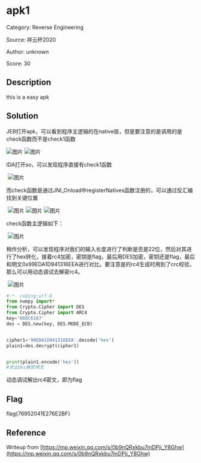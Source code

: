 # apk1

Category: Reverse Engineering

Source: 祥云杯2020

Author: unknown

Score: 30

## Description

this is a easy apk

## Solution

JEB打开apk，可以看到程序主逻辑的在native层，但是要注意的是调用的是check函数而不是check1函数

   ![图片](https://mmbiz.qpic.cn/mmbiz_png/VfLUYJEMVsiaStUACcrx4rzlvPxdklxlla9AQN0TjRibmfLW8cGibvZnicVFjF0mOWsibniahQXzCWKzHd8Mry1tQyFg/640?wx_fmt=png&tp=webp&wxfrom=5&wx_lazy=1&wx_co=1)       ![图片](https://mmbiz.qpic.cn/mmbiz_png/VfLUYJEMVsiaStUACcrx4rzlvPxdklxllPnhDrWuFfo7TiaVEVfibUVtfuDBNaHHmmbqhHCVa2crice1ThhWISmzaA/640?wx_fmt=png&tp=webp&wxfrom=5&wx_lazy=1&wx_co=1)   

IDA打开so，可以发现程序直接有check1函数

​    ![图片](https://mmbiz.qpic.cn/mmbiz_png/VfLUYJEMVsiaStUACcrx4rzlvPxdklxllrBXxiaVHGcK3cuewibhVdqlIqJdgpbib4EPzfRJ7fvCDpvpvUR83j1pSw/640?wx_fmt=png&tp=webp&wxfrom=5&wx_lazy=1&wx_co=1)   

而check函数是通过JNI_Onload中registerNatives函数注册的，可以通过反汇编找到关键位置

​    ![图片](https://mmbiz.qpic.cn/mmbiz_png/VfLUYJEMVsiaStUACcrx4rzlvPxdklxllL6OhwfbcOaAQO7ndJK0iaadNClnSRgZv7uGgxAUicwDHwyZEQib3n1zibA/640?wx_fmt=png&tp=webp&wxfrom=5&wx_lazy=1&wx_co=1)       ![图片](https://mmbiz.qpic.cn/mmbiz_png/VfLUYJEMVsiaStUACcrx4rzlvPxdklxllLhBibyLfk4e5V5AjZUPrm5tmOicgicexYEAicMKmZdQVZ38QgicPnIB43ag/640?wx_fmt=png&tp=webp&wxfrom=5&wx_lazy=1&wx_co=1)       ![图片](https://mmbiz.qpic.cn/mmbiz_png/VfLUYJEMVsiaStUACcrx4rzlvPxdklxllliaoF3OkXt5e7hqYSKTWS9UUYH9iaPNeWG6UZp9NvX7BAJCA39Ma2PFw/640?wx_fmt=png&tp=webp&wxfrom=5&wx_lazy=1&wx_co=1)   

check函数主逻辑如下：

​    ![图片](https://mmbiz.qpic.cn/mmbiz_png/VfLUYJEMVsiaStUACcrx4rzlvPxdklxllzCW4Nl2v50viaxu73QicKTafrd4Yjp68RK5fUfuPNMJ0ia4icp3ByypxOw/640?wx_fmt=png&tp=webp&wxfrom=5&wx_lazy=1&wx_co=1)   

稍作分析，可以发现程序对我们的输入长度进行了判断是否是22位，然后对其进行了hex转化，接着rc4加密，密钥是flag，最后用DES加密，密钥还是flag，最后和明文0x99EDA1D941316EEA进行对比。要注意是的rc4生成时用到了crc校验，那么可以用动态调试去解密rc4。



​    ![图片](https://mmbiz.qpic.cn/mmbiz_png/VfLUYJEMVsiaStUACcrx4rzlvPxdklxllWJrl63ecGdu8iadpnmXaGfLiav09dyALKibicKLsSpWV1CWbq02mvInHzg/640?wx_fmt=png&tp=webp&wxfrom=5&wx_lazy=1&wx_co=1)

```python
#-*- coding:utf-8   
from numpy import*
from Crypto.Cipher import DES
from Crypto.Cipher import ARC4
key='666C6167'
des = DES.new(key, DES.MODE_ECB)


cipher1='99EDA1D941316EEA'.decode('hex')
plain1=des.decrypt(cipher1)


print(plain1.encode('hex'))
#求出des解密明文
```

动态调试解出rc4密文，即为flag

## Flag

flag{76952041E276E2BF}

## Reference

Writeup from [https://mp.weixin.qq.com/s/0b9nQRxkbu7mDPji_Y8Ghw](https://mp.weixin.qq.com/s/0b9nQRxkbu7mDPji_Y8Ghw)